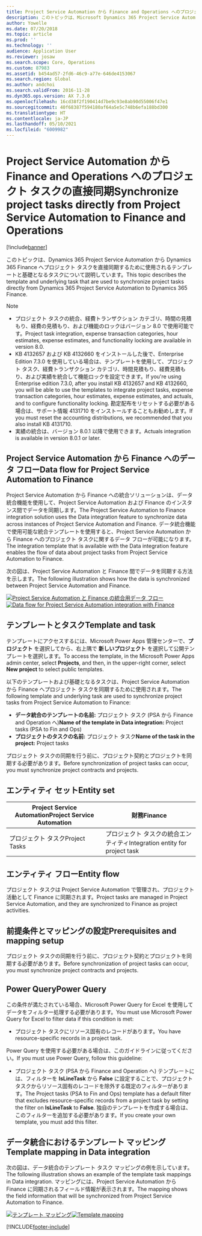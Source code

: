 ```yaml
---
title: Project Service Automation から Finance and Operations へのプロジェクト タスクの直接同期
description: このトピックは、Microsoft Dynamics 365 Project Service Automation から Dynamics 365 Finance へプロジェクト タスクを直接同期するために使用されるテンプレートと基礎となるタスクについて説明しています。
author: Yowelle
ms.date: 07/20/2018
ms.topic: article
ms.prod: ''
ms.technology: ''
audience: Application User
ms.reviewer: josaw
ms.search.scope: Core, Operations
ms.custom: 87983
ms.assetid: b454ad57-2fd6-46c9-a77e-646de4153067
ms.search.region: Global
ms.author: andchoi
ms.search.validFrom: 2016-11-28
ms.dyn365.ops.version: AX 7.3.0
ms.openlocfilehash: 16cd38f2f190414d7be9c93e8ab90d55006f47e1
ms.sourcegitcommit: 40f68387f594180af64a5e5c748b6efa188bd300
ms.translationtype: HT
ms.contentlocale: ja-JP
ms.lasthandoff: 05/10/2021
ms.locfileid: "6009982"
---
```

# <a name="synchronize-project-tasks-directly-from-project-service-automation-to-finance-and-operations"></a><span data-ttu-id="457ff-103">Project Service Automation から Finance and Operations へのプロジェクト タスクの直接同期</span><span class="sxs-lookup"><span data-stu-id="457ff-103">Synchronize project tasks directly from Project Service Automation to Finance and Operations</span></span>

[!include[banner](../includes/banner.md)]

<span data-ttu-id="457ff-104">このトピックは、Dynamics 365 Project Service Automation から Dynamics 365 Finance へプロジェクト タスクを直接同期するために使用されるテンプレートと基礎となるタスクについて説明しています。</span><span class="sxs-lookup"><span data-stu-id="457ff-104">This topic describes the template and underlying task that are used to synchronize project tasks directly from Dynamics 365 Project Service Automation to Dynamics 365 Finance.</span></span>

> [!NOTE]
> - <span data-ttu-id="457ff-105">プロジェクト タスクの統合、経費トランザクション カテゴリ、時間の見積もり、経費の見積もり、および機能のロックはバージョン 8.0 で使用可能です。</span><span class="sxs-lookup"><span data-stu-id="457ff-105">Project task integration, expense transaction categories, hour estimates, expense estimates, and functionality locking are available in version 8.0.</span></span>
> - <span data-ttu-id="457ff-106">KB 4132657 および KB 4132660 をインストールした後で、Enterprise Edition 7.3.0 を使用している場合は、テンプレートを使用して、プロジェクト タスク、経費トランザクション カテゴリ、時間見積もり、経費見積もり、および実績を統合して機能ロックを設定できます。</span><span class="sxs-lookup"><span data-stu-id="457ff-106">If you're using Enterprise edition 7.3.0, after you install KB 4132657 and KB 4132660, you will be able to use the templates to integrate project tasks, expense transaction categories, hour estimates, expense estimates, and actuals, and to configure functionality locking.</span></span> <span data-ttu-id="457ff-107">勘定配布をリセットする必要がある場合は、サポート情報 4131710 をインストールすることもお勧めします。</span><span class="sxs-lookup"><span data-stu-id="457ff-107">If you must reset the accounting distributions, we recommended that you also install KB 4131710.</span></span>
> - <span data-ttu-id="457ff-108">実績の統合は、バージョン 8.0.1 以降で使用できます。</span><span class="sxs-lookup"><span data-stu-id="457ff-108">Actuals integration is available in version 8.0.1 or later.</span></span>

## <a name="data-flow-for-project-service-automation-to-finance"></a><span data-ttu-id="457ff-109">Project Service Automation から Finance へのデータ フロー</span><span class="sxs-lookup"><span data-stu-id="457ff-109">Data flow for Project Service Automation to Finance</span></span>

<span data-ttu-id="457ff-110">Project Service Automation から Finance への統合ソリューションは、データ統合機能を使用して、Project Service Automation および Finance のインスタンス間でデータを同期します。</span><span class="sxs-lookup"><span data-stu-id="457ff-110">The Project Service Automation to Finance integration solution uses the Data integration feature to synchronize data across instances of Project Service Automation and Finance.</span></span> <span data-ttu-id="457ff-111">データ統合機能で使用可能な統合テンプレートを使用すると、Project Service Automation から Finance へのプロジェクト タスクに関するデータ フローが可能になります。</span><span class="sxs-lookup"><span data-stu-id="457ff-111">The integration template that is available with the Data integration feature enables the flow of data about project tasks from Project Service Automation to Finance.</span></span>

<span data-ttu-id="457ff-112">次の図は、Project Service Automation と Finance 間でデータを同期する方法を示します。</span><span class="sxs-lookup"><span data-stu-id="457ff-112">The following illustration shows how the data is synchronized between Project Service Automation and Finance.</span></span>

<span data-ttu-id="457ff-113">[![Project Service Automation と Finance の統合用データ フロー](./media/ProjectTasksFlow.png)](./media/ProjectTasksFlow.png)</span><span class="sxs-lookup"><span data-stu-id="457ff-113">[![Data flow for Project Service Automation integration with Finance](./media/ProjectTasksFlow.png)](./media/ProjectTasksFlow.png)</span></span>

## <a name="template-and-task"></a><span data-ttu-id="457ff-114">テンプレートとタスク</span><span class="sxs-lookup"><span data-stu-id="457ff-114">Template and task</span></span>

<span data-ttu-id="457ff-115">テンプレートにアクセスするには、Microsoft Power Apps 管理センターで、**プロジェクト** を選択してから、右上隅で **新しいプロジェクト** を選択して公開テンプレートを選択します。</span><span class="sxs-lookup"><span data-stu-id="457ff-115">To access the template, in the Microsoft Power Apps admin center, select **Projects**, and then, in the upper-right corner, select **New project** to select public templates.</span></span>

<span data-ttu-id="457ff-116">以下のテンプレートおよび基礎となるタスクは、Project Service Automation から Finance へプロジェクト タスクを同期するために使用されます。</span><span class="sxs-lookup"><span data-stu-id="457ff-116">The following template and underlying task are used to synchronize project tasks from Project Service Automation to Finance:</span></span>

- <span data-ttu-id="457ff-117">**データ統合のテンプレートの名前:** プロジェクト タスク (PSA から Finance and Operation へ)</span><span class="sxs-lookup"><span data-stu-id="457ff-117">**Name of the template in Data integration:** Project tasks (PSA to Fin and Ops)</span></span>
- <span data-ttu-id="457ff-118">**プロジェクトのタスクの名前:** プロジェクト タスク</span><span class="sxs-lookup"><span data-stu-id="457ff-118">**Name of the task in the project:** Project tasks</span></span>

<span data-ttu-id="457ff-119">プロジェクト タスクの同期を行う前に、プロジェクト契約とプロジェクトを同期する必要があります。</span><span class="sxs-lookup"><span data-stu-id="457ff-119">Before synchronization of project tasks can occur, you must synchronize project contracts and projects.</span></span>

## <a name="entity-set"></a><span data-ttu-id="457ff-120">エンティティ セット</span><span class="sxs-lookup"><span data-stu-id="457ff-120">Entity set</span></span>

| <span data-ttu-id="457ff-121">Project Service Automation</span><span class="sxs-lookup"><span data-stu-id="457ff-121">Project Service Automation</span></span> | <span data-ttu-id="457ff-122">財務</span><span class="sxs-lookup"><span data-stu-id="457ff-122">Finance</span></span>                             |
|----------------------------|-------------------------------------|
| <span data-ttu-id="457ff-123">プロジェクト タスク</span><span class="sxs-lookup"><span data-stu-id="457ff-123">Project Tasks</span></span>              | <span data-ttu-id="457ff-124">プロジェクト タスクの統合エンティティ</span><span class="sxs-lookup"><span data-stu-id="457ff-124">Integration entity for project task</span></span> |

## <a name="entity-flow"></a><span data-ttu-id="457ff-125">エンティティ フロー</span><span class="sxs-lookup"><span data-stu-id="457ff-125">Entity flow</span></span>

<span data-ttu-id="457ff-126">プロジェクト タスクは Project Service Automation で管理され、プロジェクト活動として Finance に同期されます。</span><span class="sxs-lookup"><span data-stu-id="457ff-126">Project tasks are managed in Project Service Automation, and they are synchronized to Finance as project activities.</span></span>

## <a name="prerequisites-and-mapping-setup"></a><span data-ttu-id="457ff-127">前提条件とマッピングの設定</span><span class="sxs-lookup"><span data-stu-id="457ff-127">Prerequisites and mapping setup</span></span>

<span data-ttu-id="457ff-128">プロジェクト タスクの同期を行う前に、プロジェクト契約とプロジェクトを同期する必要があります。</span><span class="sxs-lookup"><span data-stu-id="457ff-128">Before synchronization of project tasks can occur, you must synchronize project contracts and projects.</span></span>

## <a name="power-query"></a><span data-ttu-id="457ff-129">Power Query</span><span class="sxs-lookup"><span data-stu-id="457ff-129">Power Query</span></span>

<span data-ttu-id="457ff-130">この条件が満たされている場合、Microsoft Power Query for Excel を使用してデータをフィルター処理する必要があります。</span><span class="sxs-lookup"><span data-stu-id="457ff-130">You must use Microsoft Power Query for Excel to filter data if this condition is met:</span></span>

- <span data-ttu-id="457ff-131">プロジェクト タスクにリソース固有のレコードがあります。</span><span class="sxs-lookup"><span data-stu-id="457ff-131">You have resource-specific records in a project task.</span></span>

<span data-ttu-id="457ff-132">Power Query を使用する必要がある場合は、このガイドラインに従ってください。</span><span class="sxs-lookup"><span data-stu-id="457ff-132">If you must use Power Query, follow this guideline:</span></span>

- <span data-ttu-id="457ff-133">プロジェクト タスク (PSA から Finance and Operation へ) テンプレートには、フィルターを **IsLineTask** から **False** に設定することで、プロジェクト タスクからリソース固有のレコードを除外する既定のフィルターがあります。</span><span class="sxs-lookup"><span data-stu-id="457ff-133">The Project tasks (PSA to Fin and Ops) template has a default filter that excludes resource-specific records from a project task by setting the filter on **IsLineTask** to **False**.</span></span> <span data-ttu-id="457ff-134">独自のテンプレートを作成する場合は、このフィルターを追加する必要があります。</span><span class="sxs-lookup"><span data-stu-id="457ff-134">If you create your own template, you must add this filter.</span></span>

## <a name="template-mapping-in-data-integration"></a><span data-ttu-id="457ff-135">データ統合におけるテンプレート マッピング</span><span class="sxs-lookup"><span data-stu-id="457ff-135">Template mapping in Data integration</span></span>

<span data-ttu-id="457ff-136">次の図は、データ統合のテンプレート タスク マッピングの例を示しています。</span><span class="sxs-lookup"><span data-stu-id="457ff-136">The following illustration shows an example of the template task mappings in Data integration.</span></span> <span data-ttu-id="457ff-137">マッピングには、Project Service Automation から Finance に同期されるフィールド情報が表示されます。</span><span class="sxs-lookup"><span data-stu-id="457ff-137">The mapping shows the field information that will be synchronized from Project Service Automation to Finance.</span></span>

<span data-ttu-id="457ff-138">[![テンプレート マッピング](./media/ProjectTasksMapping.png)](./media/ProjectTasksMapping.png)</span><span class="sxs-lookup"><span data-stu-id="457ff-138">[![Template mapping](./media/ProjectTasksMapping.png)](./media/ProjectTasksMapping.png)</span></span>


[!INCLUDE[footer-include](../includes/footer-banner.md)]